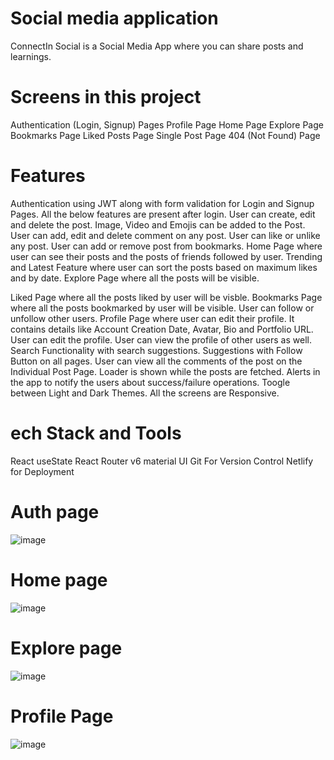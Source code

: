 # Social media application
ConnectIn Social  is a Social Media App where you can share posts and learnings.

# Screens in this project

Authentication (Login, Signup) Pages
Profile Page
Home Page
Explore Page
Bookmarks Page
Liked Posts Page
Single Post Page
404 (Not Found) Page

# Features

Authentication using JWT along with form validation for Login and Signup Pages. All the below features are present after login.
User can create, edit and delete the post.
Image, Video and Emojis can be added to the Post.
User can add, edit and delete comment on any post.
User can like or unlike any post.
User can add or remove post from bookmarks.
Home Page where user can see their posts and the posts of friends followed by user. Trending and Latest Feature where user can sort the posts based on maximum likes and by date.
Explore Page where all the posts will be visible.

Liked Page where all the posts liked by user will be visble.
Bookmarks Page where all the posts bookmarked by user will be visible.
User can follow or unfollow other users.
Profile Page where user can edit their profile. It contains details like Account Creation Date, Avatar, Bio and Portfolio URL. User can edit the profile.
User can view the profile of other users as well.
Search Functionality with search suggestions.
Suggestions with Follow Button on all pages.
User can view all the comments of the post on the Individual Post Page.
Loader is shown while the posts are fetched.
Alerts in the app to notify the users about success/failure operations.
Toogle between Light and Dark Themes.
All the screens are Responsive.


# ech Stack and Tools

React 
useState
React Router v6
material UI
Git For Version Control
Netlify for Deployment



# Auth page
![image](https://github.com/ashutosh2720/connectin-social-media-app/assets/109720375/4ca1fbc6-3978-4ea9-9196-3e4f5dff9e12)

# Home page

![image](https://github.com/ashutosh2720/connectin-social-media-app/assets/109720375/320941cc-68a0-41dc-bcca-97e742e22753)

# Explore page
![image](https://github.com/ashutosh2720/connectin-social-media-app/assets/109720375/301f8673-d17d-40dc-9aa2-091f055fb94e)


# Profile Page
![image](https://github.com/ashutosh2720/connectin-social-media-app/assets/109720375/5e823665-0f0a-4814-8e75-b95174900bf0)







